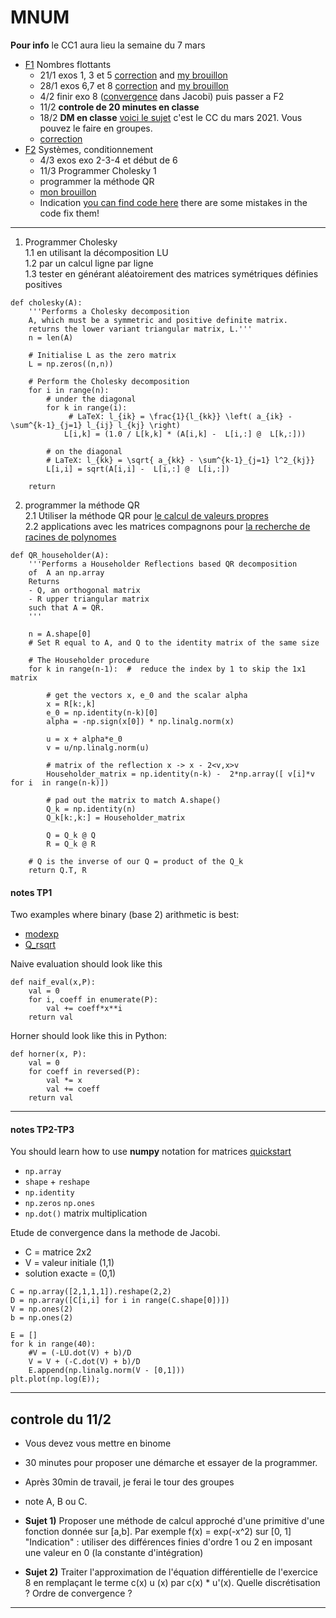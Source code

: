 # MNUM


**Pour info** le CC1 aura lieu la semaine du 7 mars

- [F1](./METH_NUM/1_feuille_flottant.pdf) Nombres flottants
	- 21/1 exos 1, 3 et 5  [correction](./METH_NUM/TP_1_corr.pdf) and [my brouillon](./METH_NUM/TP1.ipynb)
	- 28/1 exos 6,7 et 8 [correction](./METH_NUM/1_feuille_flottant_corrigé.pdf) and [my brouillon](./METH_NUM/f1exo8.html)
	- 4/2 finir exo 8 ([convergence](https://www.maa.org/press/periodicals/loci/joma/iterative-methods-for-solving-iaxi-ibi-analysis-of-jacobi-and-gauss-seidel-methods) dans Jacobi) puis passer a F2
	- 11/2 **controle de 20 minutes en classe**
	- 18/2 **DM en classe** [voici le sujet](./METH_NUM/cc1_2021_print.pdf) c'est le CC du mars 2021. Vous pouvez le faire en groupes.
	- [correction](./METH_NUM/cc1_2021_corr.pdf)
- [F2](./METH_NUM/2_feuille_condition.pdf) Systèmes, conditionnement
	- 4/3 exos exo 2-3-4 et début de 6
	- 11/3 Programmer Cholesky 1 
	- programmer la méthode QR 
	- [mon brouillon](./METH_NUM/QR_etc.html)
	- Indication [you can find code here](https://www.quantstart.com/articles/QR-Decomposition-with-Python-and-NumPy/) there are some mistakes in the code fix them!

---

1) Programmer Cholesky <br>
   1.1 en utilisant la décomposition LU <br>
   1.2 par un calcul ligne par ligne <br>
   1.3 tester en générant aléatoirement des matrices symétriques définies positives <br>

```
def cholesky(A):
    '''Performs a Cholesky decomposition 
    A, which must be a symmetric and positive definite matrix. 
    returns the lower variant triangular matrix, L.'''
    n = len(A)

    # Initialise L as the zero matrix
    L = np.zeros((n,n))

    # Perform the Cholesky decomposition
    for i in range(n):
        # under the diagonal
        for k in range(i):
             # LaTeX: l_{ik} = \frac{1}{l_{kk}} \left( a_{ik} - \sum^{k-1}_{j=1} l_{ij} l_{kj} \right)
            L[i,k] = (1.0 / L[k,k] * (A[i,k] -  L[i,:] @  L[k,:]))
        
        # on the diagonal
        # LaTeX: l_{kk} = \sqrt{ a_{kk} - \sum^{k-1}_{j=1} l^2_{kj}}
        L[i,i] = sqrt(A[i,i] -  L[i,:] @  L[i,:])

    return 
```

2) programmer la méthode QR  <br>
   2.1 Utiliser la méthode QR pour [le calcul de valeurs propres](https://www.andreinc.net/2021/01/25/computing-eigenvalues-and-eigenvectors-using-qr-decomposition#:~:text=Even%20if%20it's%20not%20very,Q%20is%20an%20orthonormal%20matrix.) <br>
   2.2 applications avec les matrices compagnons pour [la recherche de racines de polynomes](https://www.math.utah.edu/~gustafso/s2016/2270/labs/lab7-polyroot-qrmethod.pdf) <br>

```
def QR_householder(A):
    '''Performs a Householder Reflections based QR decomposition 
    of  A an np.array
    Returns 
    - Q, an orthogonal matrix
    - R upper triangular matrix 
    such that A = QR.
    '''
    
    n = A.shape[0]
    # Set R equal to A, and Q to the identity matrix of the same size

    # The Householder procedure
    for k in range(n-1):  #  reduce the index by 1 to skip the 1x1 matrix

        # get the vectors x, e_0 and the scalar alpha
        x = R[k:,k]
        e_0 = np.identity(n-k)[0]
        alpha = -np.sign(x[0]) * np.linalg.norm(x)

        u = x + alpha*e_0
        v = u/np.linalg.norm(u)
        
        # matrix of the reflection x -> x - 2<v,x>v
        Householder_matrix = np.identity(n-k) -  2*np.array([ v[i]*v for i  in range(n-k)])
    
        # pad out the matrix to match A.shape()
        Q_k = np.identity(n)
        Q_k[k:,k:] = Householder_matrix
     
        Q = Q_k @ Q
        R = Q_k @ R

    # Q is the inverse of our Q = product of the Q_k
    return Q.T, R

```

#### notes TP1

Two examples where binary (base 2) arithmetic is best:
- [modexp](https://github.com/secworks/modexp/blob/master/src/model/python/modexp.py)
- [Q_rsqrt](https://en.wikipedia.org/wiki/Fast_inverse_square_root)

Naive evaluation should look like this

```
def naif_eval(x,P):
    val = 0
    for i, coeff in enumerate(P):
        val += coeff*x**i
    return val 
```

Horner should look like this in Python:
```
def horner(x, P):
    val = 0
    for coeff in reversed(P):
        val *= x
        val += coeff
    return val
```
---

#### notes TP2-TP3

You should learn how to use **numpy** notation for matrices
[quickstart](https://numpy.org/doc/stable/user/quickstart.html)

- ```np.array```
- ```shape``` + ```reshape```
- ```np.identity```
- ```np.zeros``` ```np.ones```
- ```np.dot()``` matrix multiplication

Etude de convergence dans la methode de Jacobi.
- C = matrice 2x2 
- V = valeur initiale (1,1)
- solution exacte = (0,1)

```
C = np.array([2,1,1,1]).reshape(2,2)
D = np.array([C[i,i] for i in range(C.shape[0])])
V = np.ones(2)
b = np.ones(2)

E = []
for k in range(40):
    #V = (-LU.dot(V) + b)/D
    V = V + (-C.dot(V) + b)/D
    E.append(np.linalg.norm(V - [0,1]))
plt.plot(np.log(E));
```
---
## controle du 11/2

- Vous devez vous mettre en binome 
- 30 minutes pour proposer une démarche et essayer de la programmer.
- Après 30min de travail, je ferai le tour des groupes 
- note A, B ou C. 

- **Sujet 1)** Proposer une méthode de calcul approché d'une primitive d'une fonction donnée sur [a,b]. Par exemple f(x) = exp(-x^2) sur [0, 1]
"Indication" : utiliser des différences finies d'ordre 1 ou 2 en imposant une valeur en 0 (la constante d'intégration)
- **Sujet 2)** Traiter l'approximation de l'équation différentielle de l'exercice 8 en remplaçant le terme c(x) u (x) par c(x) * u'(x). Quelle discrétisation ? Ordre de convergence ?


---


